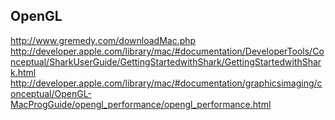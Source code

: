 OpenGL
----
http://www.gremedy.com/downloadMac.php
http://developer.apple.com/library/mac/#documentation/DeveloperTools/Conceptual/SharkUserGuide/GettingStartedwithShark/GettingStartedwithShark.html
http://developer.apple.com/library/mac/#documentation/graphicsimaging/conceptual/OpenGL-MacProgGuide/opengl_performance/opengl_performance.html